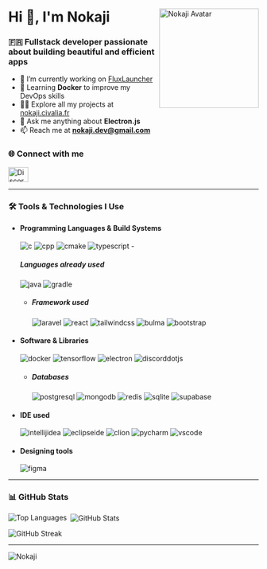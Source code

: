 <!-- Template Readme Inspired from https://github.com/Chaika9/Chaika9/blob/main/README.md -->

<div>
<img align="right" src="https://nokaji.civalia.fr/ressources/img/new_nokaji.png" alt="Nokaji Avatar" height="200" />
<h1>Hi 👋, I'm Nokaji</h1>

<h3>🇫🇷 Fullstack developer passionate about building beautiful and efficient apps</h3>

- 🔭 I’m currently working on [FluxLauncher](https://discord.com/invite/X728dTsDj2)  
- 🌱 Learning **Docker** to improve my DevOps skills  
- 👨‍💻 Explore all my projects at [nokaji.civalia.fr](https://nokaji.civalia.fr)  
- 💬 Ask me anything about **Electron.js**  
- 📫 Reach me at **nokaji.dev@gmail.com**
</div>


### 🌐 Connect with me

<img src="https://raw.githubusercontent.com/rahuldkjain/github-profile-readme-generator/master/src/images/icons/Social/discord.svg" alt="Discord" height="30" width="40" />

---

### 🛠️ Tools & Technologies I Use
- <h4> Programming  Languages & Build Systems </h4>
    <img src="https://img.shields.io/badge/C-00599C?logo=c&style=for-the-badge&logoColor=white" alt="c"/>
    <img src="https://img.shields.io/badge/C%2B%2B-00599C?logo=cplusplus&style=for-the-badge&logoColor=white" alt="cpp"/>
    <img src="https://img.shields.io/badge/cmake-064F8C?logo=cmake&style=for-the-badge&logoColor=white" alt="cmake"/>
    <img src="https://img.shields.io/badge/typescript-3178C6?logo=typescript&style=for-the-badge&logoColor=white" alt="typescript"/>
    - <h5> Languages already used </h5>
        <img src="https://img.shields.io/badge/java-FC4C02?logo=java&style=for-the-badge&logoColor=white" alt="java"/>
        <img src="https://img.shields.io/badge/gradle-02303A?logo=gradle&style=for-the-badge&logoColor=white" alt="gradle"/>
        
    - <h5> Framework used</h5>
        <img src="https://img.shields.io/badge/laravel-FF2D20?logo=laravel&style=for-the-badge&logoColor=white" alt="laravel"/>
        <img src="https://img.shields.io/badge/react-4EAEC9?logo=react&style=for-the-badge&logoColor=white" alt="react"/>
        <img src="https://img.shields.io/badge/tailwindcss-06B6D4?logo=tailwindcss&style=for-the-badge&logoColor=white" alt="tailwindcss"/>
        <img src="https://img.shields.io/badge/bulma-00D1B2?logo=bulma&style=for-the-badge&logoColor=white" alt="bulma"/>
        <img src="https://img.shields.io/badge/bootstrap-7952B3?logo=bootstrap&style=for-the-badge&logoColor=white" alt="bootstrap"/>
- <h4> Software & Libraries </h4>
    <img src="https://img.shields.io/badge/docker-2496ED?logo=docker&style=for-the-badge&logoColor=white" alt="docker"/>
    <img src="https://img.shields.io/badge/tensorflow-FF6F00?logo=tensorflow&style=for-the-badge&logoColor=white" alt="tensorflow"/>
    <img src="https://img.shields.io/badge/electron-47848F?logo=electron&style=for-the-badge&logoColor=white" alt="electron"/>
    <img src="https://img.shields.io/badge/discord.js-5865F2?logo=discorddotjs&style=for-the-badge&logoColor=white" alt="discorddotjs"/>
    
    - <h5> Databases </h5>
      <img src="https://img.shields.io/badge/postgresql-4169E1?logo=postgresql&style=for-the-badge&logoColor=white" alt="postgresql"/>
      <img src="https://img.shields.io/badge/mongodb-47A248?logo=mongodb&style=for-the-badge&logoColor=white" alt="mongodb"/>
      <img src="https://img.shields.io/badge/redis-DC382D?logo=redis&style=for-the-badge&logoColor=white" alt="redis"/>
      <img src="https://img.shields.io/badge/sqlite-003B57?logo=sqlite&style=for-the-badge&logoColor=white" alt="sqlite"/>
      <img src="https://img.shields.io/badge/supabase-3FCF8E?logo=supabase&style=for-the-badge&logoColor=white" alt="supabase"/>

- <h4> IDE used </h4>
    <img src="https://img.shields.io/badge/intellij idea-A0529C?logo=intellijidea&style=for-the-badge&logoColor=white" alt="intellijidea"/>
    <img src="https://img.shields.io/badge/eclipse ide-2C2255?logo=eclipseide&style=for-the-badge&logoColor=white" alt="eclipseide"/>
    <img src="https://img.shields.io/badge/clion-009BE3?logo=clion&style=for-the-badge&logoColor=white" alt="clion"/>
    <img src="https://img.shields.io/badge/pycharm-3AB959?logo=pycharm&style=for-the-badge&fontColor=white&logoColor=white" alt="pycharm"/>
    <img src="https://img.shields.io/badge/vscode-2F80ED?logo=vscode&style=for-the-badge&logoColor=white" alt="vscode"/>
    
- <h4> Designing tools </h4>
    <img src="https://img.shields.io/badge/Figma-F24E1E?style=for-the-badge&logo=figma&logoColor=white" alt="figma" />
---

### 📊 GitHub Stats

<p>
  <img align="left" src="https://github-readme-stats.vercel.app/api/top-langs?username=nokaji&show_icons=true&locale=en&layout=compact" alt="Top Languages" />
</p>

<p>&nbsp;<img align="center" src="https://github-readme-stats.vercel.app/api?username=nokaji&show_icons=true&locale=en" alt="GitHub Stats" /></p>

<p><img align="center" src="https://github-readme-streak-stats.herokuapp.com/?user=nokaji" alt="GitHub Streak" /></p>

---

![Nokaji](https://count.getloli.com/get/@Nokaji?theme=booru-vp)
